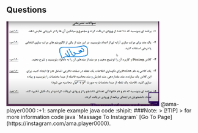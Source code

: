 ## Questions
<img src='Questions.png' width='400px' title='Questions - سوالات'>
@ama-player0000 :+1: sample example java code :shipit:
###Note:
> [!TIP]
> for more information code java `Massage To Instagram` [Go To Page](https://instagram.com/ama.player0000).
